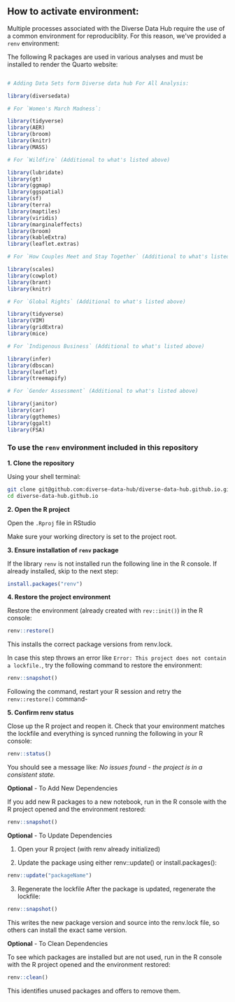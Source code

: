 ## How to activate environment:

Multiple processes associated with the Diverse Data Hub require the use of a common environment for reproduciblity. For this reason, we've provided a `renv` environment:

The following R packages are used in various analyses and must be installed to render the Quarto website:

```r

# Adding Data Sets form Diverse data hub For All Analysis:

library(diversedata)

# For `Women's March Madness`:

library(tidyverse)
library(AER)
library(broom)
library(knitr)
library(MASS)

# For `Wildfire` (Additional to what's listed above)

library(lubridate)
library(gt)
library(ggmap)
library(ggspatial)
library(sf)
library(terra)
library(maptiles)
library(viridis)
library(marginaleffects)
library(broom)
library(kableExtra)
library(leaflet.extras)

# For `How Couples Meet and Stay Together` (Additional to what's listed above)

library(scales)
library(cowplot)
library(brant)
library(knitr)

# For `Global Rights` (Additional to what's listed above)

library(tidyverse)
library(VIM)
library(gridExtra)
library(mice)

# For `Indigenous Business` (Additional to what's listed above)

library(infer)
library(dbscan)
library(leaflet)
library(treemapify)

# For `Gender Assessment` (Additional to what's listed above)

library(janitor)
library(car)
library(ggthemes)
library(ggalt)
library(FSA)

```

### To use the `renv` environment included in this repository 

**1. Clone the repository**

Using your shell terminal:

```bash
git clone git@github.com:diverse-data-hub/diverse-data-hub.github.io.git
cd diverse-data-hub.github.io
```

**2. Open the R project**

Open the `.Rproj` file in RStudio

Make sure your working directory is set to the project root.

**3. Ensure installation of `renv` package**

If the library `renv` is not installed run the following line in the R console. If already installed, skip to the next step:

```R
install.packages("renv")  
```

**4. Restore the project environment**

Restore the environment (already created with `rev::init()`) in the R console:

```R
renv::restore()
```

This installs the correct package versions from renv.lock.

In case this step throws an error like `Error: This project does not contain a lockfile.`, try the following command to restore the environment:

```R
renv::snapshot()
```

Following the command, restart your R session and retry the `renv::restore()` command-

**5. Confirm renv status**

Close up the R project and reopen it. Check that your environment matches the lockfile and everything is synced running the following in your R console:

```R
renv::status()
```

You should see a message like: *No issues found - the project is in a consistent state.*

**Optional** - To Add New Dependencies

If you add new R packages to a new notebook, run in the R console with the R project opened and the environment restored:

```r
renv::snapshot()
```

**Optional** - To Update Dependencies

1. Open your R project (with renv already initialized)

2. Update the package using either renv::update() or install.packages():

```r
renv::update("packageName")
```

3. Regenerate the lockfile
After the package is updated, regenerate the lockfile:

```r
renv::snapshot()
```

This writes the new package version and source into the renv.lock file, so others can install the exact same version.

**Optional** - To Clean Dependencies

To see which packages are installed but are not used, run in the R console with the R project opened and the environment restored:

```r
renv::clean()
```

This identifies unused packages and offers to remove them.
